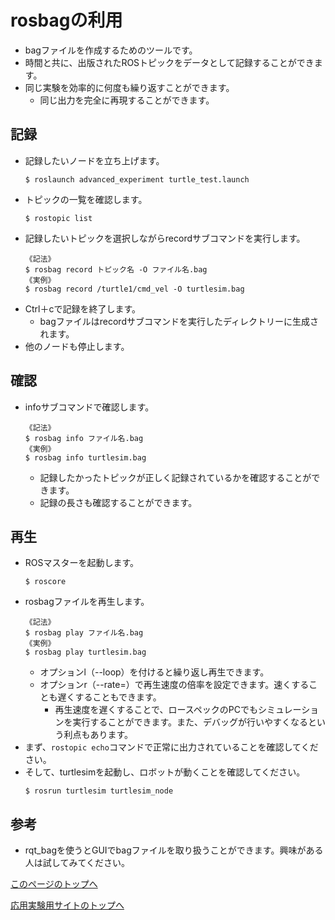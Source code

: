 # rosbagの利用
- bagファイルを作成するためのツールです。
- 時間と共に、出版されたROSトピックをデータとして記録することができます。
- 同じ実験を効率的に何度も繰り返すことができます。
  - 同じ出力を完全に再現することができます。

## 記録
- 記録したいノードを立ち上げます。
  ```
  $ roslaunch advanced_experiment turtle_test.launch
  ```
- トピックの一覧を確認します。
  ```
  $ rostopic list
  ```
- 記録したいトピックを選択しながらrecordサブコマンドを実行します。
  ```
  《記法》
  $ rosbag record トピック名 -O ファイル名.bag
  《実例》
  $ rosbag record /turtle1/cmd_vel -O turtlesim.bag
  ```
- Ctrl＋cで記録を終了します。
  - bagファイルはrecordサブコマンドを実行したディレクトリーに生成されます。
- 他のノードも停止します。

## 確認
- infoサブコマンドで確認します。
  ```
  《記法》
  $ rosbag info ファイル名.bag
  《実例》
  $ rosbag info turtlesim.bag
  ```
  - 記録したかったトピックが正しく記録されているかを確認することができます。
  - 記録の長さも確認することができます。

## 再生
- ROSマスターを起動します。
  ```
  $ roscore
  ```
- rosbagファイルを再生します。
  ```
  《記法》
  $ rosbag play ファイル名.bag
  《実例》
  $ rosbag play turtlesim.bag
  ```
  - オプションl（--loop）を付けると繰り返し再生できます。
  - オプションr（--rate=）で再生速度の倍率を設定できます。速くすることも遅くすることもできます。
    - 再生速度を遅くすることで、ロースペックのPCでもシミュレーションを実行することができます。また、デバッグが行いやすくなるという利点もあります。
- まず、`rostopic echo`コマンドで正常に出力されていることを確認してください。
- そして、turtlesimを起動し、ロボットが動くことを確認してください。
  ```
  $ rosrun turtlesim turtlesim_node
  ```

## 参考
- rqt_bagを使うとGUIでbagファイルを取り扱うことができます。興味がある人は試してみてください。

[このページのトップへ](#)

[応用実験用サイトのトップへ](https://stl-apu.github.io/advanced_experiment_2022/)
